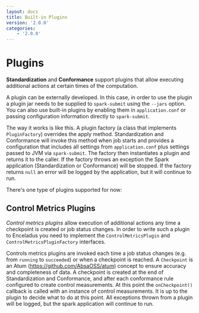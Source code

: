 ```yaml
---
layout: docs
title: Built-in Plugins
version: '2.0.0'
categories:
    - '2.0.0'
---
```

# Plugins

**Standardization** and **Conformance** support plugins that allow executing additional actions at certain times of the computation.

A plugin can be externally developed. In this case, in order to use the plugin a plugin jar needs to be supplied to
`spark-submit` using the `--jars` option. You can also use built-in plugins by enabling them in `application.conf`
or passing configuration information directly to `spark-submit`.

The way it works is like this. A plugin factory (a class that implements `PluginFactory`) overrides the
apply method. Standardization and Conformance will invoke this method when job starts and provides a configuration that
includes all settings from `application.conf` plus settings passed to JVM via `spark-submit`. The factory then
instantiates a plugin and returns it to the caller. If the factory throws an exception the Spark application
(Standardization or Conformance) will be stopped. If the factory returns `null` an error will be logged by the application,
but it will continue to run.

There's one type of plugins supported for now:

## Control Metrics Plugins

_Control metrics plugins_ allow execution of additional actions any time a checkpoint is created
or job status changes. In order to write such a plugin to Enceladus you need to implement the `ControlMetricsPlugin` and
`ControlMetricsPluginFactory` interfaces.

Controls metrics plugins are invoked each time a job status changes (e.g. from `running` to `succeeded`) or when a checkpoint
is reached. A `Checkpoint` is an Atum (<https://github.com/AbsaOSS/atum>) concept to ensure accuracy and completeness of data.
A checkpoint is created at the end of Standardization and Conformance, and after each conformance rule
configured to create control measurements. At this point the `onCheckpoint()` callback is called with an instance of control
measurements. It is up to the plugin to decide what to do at this point. All exceptions thrown from a plugin will be
logged, but the spark application will continue to run.

